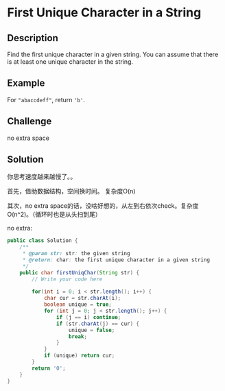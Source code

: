# First Unique Character in a String

## Description

Find the first unique character in a given string. You can assume that there is at least one unique character in the string.

## Example

For `"abaccdeff"`, return `'b'`.

## Challenge

no extra space

## Solution

你思考速度越来越慢了。。

首先，借助数据结构，空间换时间。 复杂度O\(n\)

其次，no extra space的话，没啥好想的，从左到右依次check。复杂度O\(n^2\)。（循环时也是从头扫到尾）

no extra:

```java
public class Solution {
    /**
     * @param str: str: the given string
     * @return: char: the first unique character in a given string
     */
    public char firstUniqChar(String str) {
        // Write your code here
        
        for(int i = 0; i < str.length(); i++) {
            char cur = str.charAt(i);
            boolean unique = true;
            for (int j = 0; j < str.length(); j++) {
                if (j == i) continue;
                if (str.charAt(j) == cur) {
                    unique = false;
                    break;
                }
            }
            if (unique) return cur;
        }
        return '0';
    }
}
```



